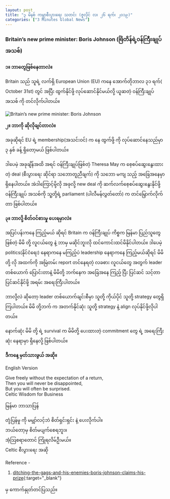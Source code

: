 ```yaml
---
layout: post
title: "၃ မိနစ် ကမ္ဘာစီးပွားရေး သတင်း (ဇူလိုင် လ၊ ၂၆ ရက်၊ ၂၀၁၉)"
categories: ["3 Minutes Global News"]
---
```


### Britain’s new prime minister: Boris Johnson  (ဗြိတိန်ရဲ့ဝန်ကြီးချုပ်အသစ်)

**၁။ ဘာတွေဖြစ်နေတာလဲ။**

Britain သည် သူရဲ့ လက်ရှိ European Union (EU) ကနေ အောက်တိုဘာလ ၃၁ ရက်( October 31st)  တွင် အပြီး   ထွက်နိုင်ဖို့   လုပ်ဆောင်နိုင်မယ်လို့ ယူဆတဲ့ ဝန်ကြီးချုပ်အသစ် ကို တင်လိုက်ပါတယ်။

<!-- more -->

<img src="http://drive.google.com/uc?export=view&id=1vmOU8Lmu8cc875YnvEG0GEdYVQN3qXHM" alt="Britain’s new prime minister: Boris Johnson">

**၂။ ဘာကို ဆိုလိုချင်တာလဲ။**

အခုဆိုရင် EU ရဲ့ membership(အသင်းဝင်) က နေ  ထွက်ဖို့  ကို လုပ်ဆောင်နေသည်မှာ ၃ နှစ် ခန့် ရှိတော့မယ် ဖြစ်ပါတယ်။

ဒါပေမဲ့ အခုချိန်အထိ အရင် ဝန်ကြီးချုပ်ဖြစ်တဲ့   Theresa May က စေ့စပ်ဆွေးနွေးထားတဲ့ deal (စီးပွားရေး ဆိုင်ရာ သဘောတူညီချက်) ကို သဘော မကျ သည့်  အခြေအနေမှာ ရှိနေပါတယ်။
အဲဒါကြောင့်မို့လို အခုလို့ new deal  ကို ဆက်လက်စေ့စပ်ဆွေးနွေးနိုင်ဖို့  ဝန်ကြီးချုပ် အသစ်ကို သူ့တို့ရဲ့ parliament (ပါလီမန်လွှတ်တော်) က တင်မြှောက်လိုက်တာ ဖြစ်ပါတယ်။

**၃။ ဘာလို့ စိတ်ဝင်စားမှု ပေးရမှာလဲ။**

အပြင်ပန်းကနေ ကြည့်မယ် ဆိုရင် Britain က ဝန်ကြီးချုပ် ကိစ္စက မြန်မာ ပြည်သူတွေ ဖြစ်တဲ့ မိမိ တို့ လူငယ်တွေ နဲ့ ဘာမှ မဆိုင်ဘူးလို ထင်ကောင်းထင်မိနိုင်ပါတယ်။
ဒါပေမဲ့ politics(နိုင်ငံရေး) နေရာကနေ မကြည့်ပဲ leadership နေရာကနေ ကြည့်မယ်ဆိုရင် မိမိတို့ လို အထက်ကို အမြဲတမ်း report တင်နေရတဲ့ လခစား လူငယ်တွေ အတွက် leader တစ်ယောက် ပြောင်းတာနဲ့ မိမိတို့ ဘက်နေက အခြေအနေ ကြည့် ပြီး ပြင်ဆင် သင့်တာ ပြင်ဆင်နိုင်ဖို့ အရမ်း အရေးကြီးပါတယ်။

ဘာလို့လဲ ဆိုတော့ leader တစ်ယောက်ချင်းစီမှာ သူတို့ ကိုယ်ပိုင် သူတို့ strategy တွေရှိကြပါတယ်။ မိမိ တို့ဘက် က အတက်နိုင်ဆုံး သူတို့ strategy နဲ့ align လုပ်နိုင်ဖို့လိုပါတယ်။

နောက်ဆုံး မိမိ တို့ ရဲ့ survival က မိမိတို့ ပေးထားတဲ့ commitment တွေ ရဲ့ အရေးကြီးဆုံး နေရာမှာ ရှိနေလို့ ဖြစ်ပါတယ်။



**ဒီကနေ့ မှတ်သားဖွယ် အဆို။**

English Version

Give freely without the expectation of a return,<br />
Then you will never be disappointed,<br />
But you will often be surprised.<br />
Celtic Wisdom for Business

မြန်မာ ဘာသာပြန်

တုံ့ပြန်မှု ကို မမျှာ်လင့်ဘဲ စိတ်ရှင်းရှင်း နဲ့ ပေးလိုက်ပါ။<br />
ဘယ်တော့မှ စိတ်မပျက်စေရဘူး။<br />
အံ့ဩစရာတောင် ကြုံရလိမ်ဦးမယ်။<br />
Celtic စီးပွားရေး အဆို

Reference -
1. [ditching-the-gags-and-his-enemies-boris-johnson-claims-his-prize](https://www.economist.com/britain/2019/07/25/ditching-the-gags-and-his-enemies-boris-johnson-claims-his-prize){:target="_blank"}

မှ ကောက်နှုတ်တင်ပြသည်။
